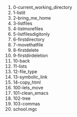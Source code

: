 1. 0-current_working_directory
2. 1-listit
3. 2-bring_me_home
4. 3-listfiles
5. 4-listmorefiles
6. 5-listfilesdigitonly
7. 6-firstdirectory
8. 7-movethatfile
9. 8-firstdelete
10. 9-firstdirdeletion
11. 10-back
12. 11-lists
13. 12-file_type
14. 13-symbolic_link
15. 14-copy_html
16. 100-lets_move
17. 101-clean_emacs
18. 102-tree
19. 103-commas
20. school.mgc
